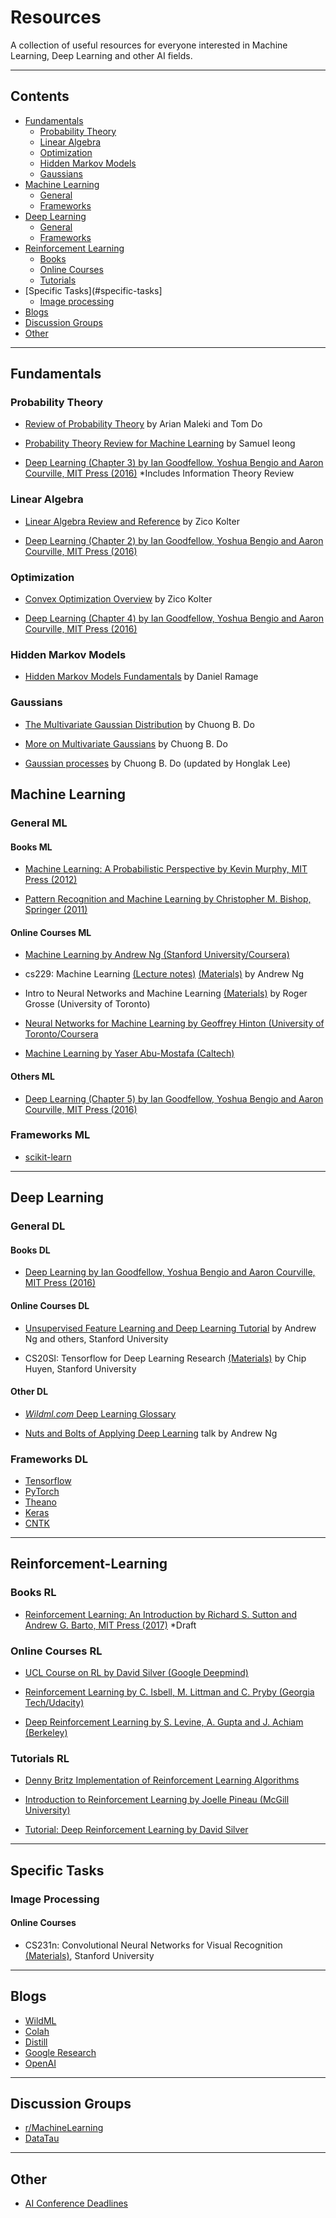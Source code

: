# Resources
A collection of useful resources for everyone interested in Machine Learning, Deep Learning and other AI fields.

***

## Contents

* [Fundamentals](#fundamentals)
  * [Probability Theory](#probability-theory)
  * [Linear Algebra](#linear-algebra)
  * [Optimization](#optimization)
  * [Hidden Markov Models](#hidden-markov-models)
  * [Gaussians](#gaussians)
* [Machine Learning](#machine-learning)
  * [General](#general-ml)
  * [Frameworks](#frameworks-ml)
* [Deep Learning](#deep-learning)
  * [General](#general-dl)
  * [Frameworks](#frameworks-dl)
* [Reinforcement Learning](#reinforcement-learning)
  * [Books](#books-rl)
  * [Online Courses](#online-courses-rl)
  * [Tutorials](#tutorials-rl)
* [Specific Tasks](#specific-tasks]
  * [Image processing](#image-processing)
* [Blogs](#blogs)
* [Discussion Groups](#discussion-groups)
* [Other](#other)

***

## Fundamentals

### Probability Theory

* [Review of Probability Theory](http://cs229.stanford.edu/section/cs229-prob.pdf) by Arian Maleki and Tom Do

* [Probability Theory Review for Machine Learning](https://see.stanford.edu/materials/aimlcs229/cs229-prob.pdf) by Samuel Ieong

* [Deep Learning (Chapter 3) by Ian Goodfellow, Yoshua Bengio and Aaron Courville, MIT Press (2016)](http://www.deeplearningbook.org/contents/prob.html) *Includes Information Theory Review

### Linear Algebra

* [Linear Algebra Review and Reference](http://cs229.stanford.edu/section/cs229-linalg.pdf) by Zico Kolter

* [Deep Learning (Chapter 2) by Ian Goodfellow, Yoshua Bengio and Aaron Courville, MIT Press (2016)](http://www.deeplearningbook.org/contents/linear_algebra.html)

### Optimization

* [Convex Optimization Overview](http://cs229.stanford.edu/section/cs229-cvxopt.pdf) by Zico Kolter

* [Deep Learning (Chapter 4) by Ian Goodfellow, Yoshua Bengio and Aaron Courville, MIT Press (2016)](http://www.deeplearningbook.org/contents/numerical.html)

### Hidden Markov Models

* [Hidden Markov Models Fundamentals](https://see.stanford.edu/materials/aimlcs229/cs229-hmm.pdf) by Daniel Ramage

### Gaussians

* [The Multivariate Gaussian Distribution](http://cs229.stanford.edu/section/gaussians.pdf) by Chuong B. Do

* [More on Multivariate Gaussians](http://cs229.stanford.edu/section/more_on_gaussians.pdf) by Chuong B. Do

* [Gaussian processes](http://cs229.stanford.edu/section/cs229-gaussian_processes.pdf) by Chuong B. Do (updated by Honglak Lee)

## Machine Learning

### General ML

#### Books ML

* [Machine Learning: A Probabilistic Perspective by Kevin Murphy, MIT Press (2012)](https://mitpress.mit.edu/books/machine-learning-0)

* [Pattern Recognition and Machine Learning by Christopher M. Bishop, Springer (2011)](https://www.amazon.com/Pattern-Recognition-Learning-Information-Statistics/dp/0387310738)

#### Online Courses ML

* [Machine Learning by Andrew Ng (Stanford University/Coursera)](https://www.coursera.org/learn/machine-learning/)
* cs229: Machine Learning [(Lecture notes)](http://cs229.stanford.edu/notes/cs229-notes1.pdf) [(Materials)](https://see.stanford.edu/Course/CS229) by Andrew Ng

* Intro to Neural Networks and Machine Learning [(Materials)](http://www.cs.toronto.edu/~rgrosse/courses/csc321_2017/) by Roger Grosse (University of Toronto)

* [Neural Networks for Machine Learning by Geoffrey Hinton (University of Toronto/Coursera](https://www.coursera.org/learn/neural-networks)

* [Machine Learning by Yaser Abu-Mostafa (Caltech)](https://work.caltech.edu/telecourse.html)

#### Others ML

* [Deep Learning (Chapter 5) by Ian Goodfellow, Yoshua Bengio and Aaron Courville, MIT Press (2016)](http://www.deeplearningbook.org/contents/ml.html)

### Frameworks ML

* [scikit-learn](http://scikit-learn.org/stable/)

***

## Deep Learning

### General DL

#### Books DL

* [Deep Learning by Ian Goodfellow, Yoshua Bengio and Aaron Courville, MIT Press (2016)](http://www.deeplearningbook.org/) 

#### Online Courses DL

* [Unsupervised Feature Learning and Deep Learning Tutorial](http://ufldl.stanford.edu/tutorial/) by Andrew Ng and others, Stanford University

* CS20SI: Tensorflow for Deep Learning Research [(Materials)](http://web.stanford.edu/class/cs20si/syllabus.html) by Chip Huyen, Stanford University 

#### Other DL

* [*Wildml.com* Deep Learning Glossary](http://www.wildml.com/deep-learning-glossary)

* [Nuts and Bolts of Applying Deep Learning](https://www.youtube.com/watch?v=F1ka6a13S9I) talk by Andrew Ng 

### Frameworks DL

* [Tensorflow](https://www.tensorflow.org/)
* [PyTorch](http://pytorch.org/)
* [Theano](http://deeplearning.net/software/theano/)
* [Keras](https://keras.io/)
* [CNTK](https://docs.microsoft.com/en-us/cognitive-toolkit/)

***

## Reinforcement-Learning

### Books RL

* [Reinforcement Learning:
An Introduction by Richard S. Sutton and Andrew G. Barto, MIT Press (2017)](http://incompleteideas.net/sutton/book/bookdraft2017june.pdf) *Draft

### Online Courses RL

* [UCL Course on RL by David Silver (Google Deepmind)](http://www0.cs.ucl.ac.uk/staff/d.silver/web/Teaching.html)

* [Reinforcement Learning by C. Isbell, M. Littman and C. Pryby (Georgia Tech/Udacity)](https://www.udacity.com/course/reinforcement-learning--ud600)

* [Deep Reinforcement Learning by S. Levine, A. Gupta and J. Achiam (Berkeley)](http://rll.berkeley.edu/deeprlcourse/)

### Tutorials RL

* [Denny Britz Implementation of Reinforcement Learning Algorithms](https://github.com/dennybritz/reinforcement-learning)

* [Introduction to Reinforcement Learning by Joelle Pineau (McGill University)](http://videolectures.net/deeplearning2016_pineau_reinforcement_learning/)

* [Tutorial: Deep Reinforcement Learning by David Silver](http://techtalks.tv/talks/deep-reinforcement-learning/62360/)

***

## Specific Tasks

### Image Processing

#### Online Courses

* CS231n: Convolutional Neural Networks for Visual Recognition [(Materials)](http://cs231n.github.io/), Stanford University

***

## Blogs

* [WildML](http://www.wildml.com/)
* [Colah](http://colah.github.io/)
* [Distill](http://distill.pub/)
* [Google Research](https://research.googleblog.com/)
* [OpenAI](https://blog.openai.com/)

***

## Discussion Groups

* [r/MachineLearning](https://www.reddit.com/r/MachineLearning/)
* [DataTau](http://www.datatau.com/)

***

## Other

* [AI Conference Deadlines](https://aideadlin.es/)
